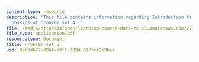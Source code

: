 ```yaml
---
content_type: resource
description: 'This file contains information regarding Introduction to applied nuclear
  physics of problem set 4. '
file: /media/https%3A/open-learning-course-data-rc.s3.amazonaws.com/22-02-introduction-to-applied-nuclear-physics-spring-2012/8bb0d67708bfe9ff309d617fcf9e9bca_MIT22_02S12_pset5.pdf
file_type: application/pdf
resourcetype: Document
title: Problem set 5
uid: 8bb0d677-08bf-e9ff-309d-617fcf9e9bca
---
```

